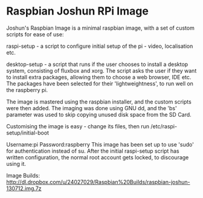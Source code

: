 Raspbian Joshun RPi Image
=========================

Joshun's Raspbian Image is a minimal raspbian image, with a set of custom scripts for ease of use:

raspi-setup - a script to configure initial setup of the pi - video, localisation etc.

desktop-setup - a script that runs if the user chooses to install a desktop system, consisting of fluxbox and xorg. The script asks the user if they want to install extra packages, allowing them to choose a web browser, IDE etc. The packages have been selected for their 'lightweightness', to run well on the raspberry pi.

The image is mastered using the raspbian installer, and the custom scripts were then added. The imaging was done using GNU dd, and the 'bs' parameter was used to skip copying unused disk space from the SD Card.

Customising the image is easy - change its files, then run /etc/raspi-setup/initial-boot

Username:pi Password:raspberry
This image has been set up to use 'sudo' for authentication instead of su. After the initial raspi-setup script has written configuration, the normal root account gets locked, to discourage using it.

Image Builds:
http://dl.dropbox.com/u/24027029/Raspbian%20Builds/raspbian-joshun-130712.img.7z
